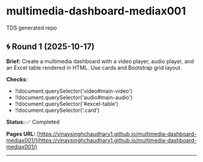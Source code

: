 # multimedia-dashboard-mediax001
TDS generated repo


## 🌀 Round 1 (2025-10-17)

**Brief:** Create a multimedia dashboard with a video player, audio player, and an Excel table rendered in HTML. Use cards and Bootstrap grid layout.

**Checks:**
- !!document.querySelector('video#main-video')
- !!document.querySelector('audio#main-audio')
- !!document.querySelector('#excel-table')
- !!document.querySelector('.card')

**Status:** ✅ Completed

**Pages URL:** [https://vinaysinghchaudhary1.github.io/multimedia-dashboard-mediax001/](https://vinaysinghchaudhary1.github.io/multimedia-dashboard-mediax001/)

---
